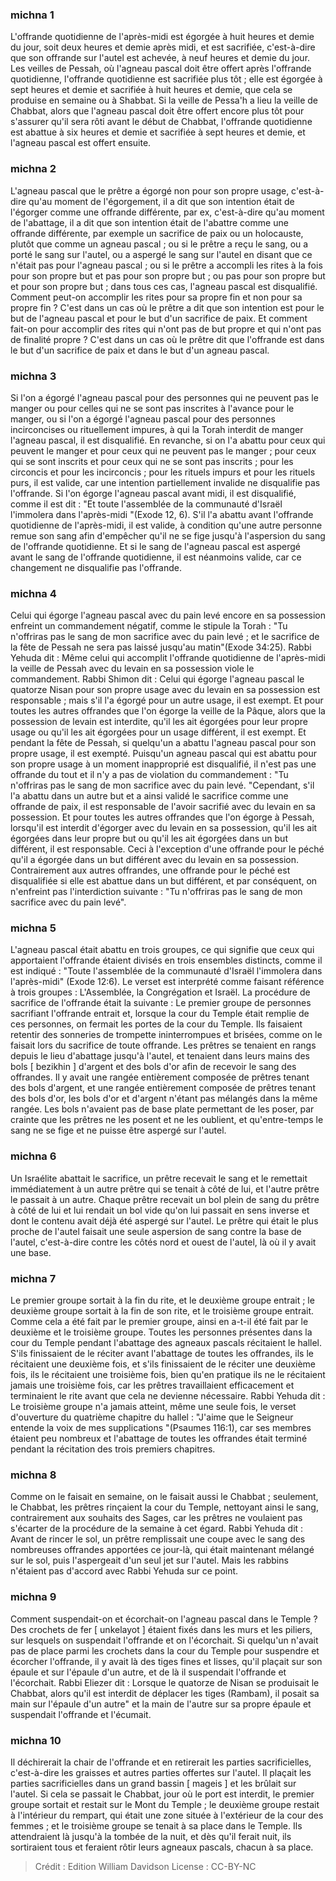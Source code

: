 
### michna 1
L'offrande quotidienne de l'après-midi est égorgée à huit heures et demie du jour, soit deux heures et demie après midi, et est sacrifiée, c'est-à-dire que son offrande sur l'autel est achevée, à neuf heures et demie du jour. Les veilles de Pessah, où l'agneau pascal doit être offert après l'offrande quotidienne, l'offrande quotidienne est sacrifiée plus tôt ; elle est égorgée à sept heures et demie et sacrifiée à huit heures et demie, que cela se produise en semaine ou à Shabbat. Si la veille de Pessa'h a lieu la veille de Chabbat, alors que l'agneau pascal doit être offert encore plus tôt pour s'assurer qu'il sera rôti avant le début de Chabbat, l'offrande quotidienne est abattue à six heures et demie et sacrifiée à sept heures et demie, et l'agneau pascal est offert ensuite.

### michna 2
L'agneau pascal que le prêtre a égorgé non pour son propre usage, c'est-à-dire qu'au moment de l'égorgement, il a dit que son intention était de l'égorger comme une offrande différente, par ex, c'est-à-dire qu'au moment de l'abattage, il a dit que son intention était de l'abattre comme une offrande différente, par exemple un sacrifice de paix ou un holocauste, plutôt que comme un agneau pascal ; ou si le prêtre a reçu le sang, ou a porté le sang sur l'autel, ou a aspergé le sang sur l'autel en disant que ce n'était pas pour l'agneau pascal ; ou si le prêtre a accompli les rites à la fois pour son propre but et pas pour son propre but ; ou pas pour son propre but et pour son propre but ; dans tous ces cas, l'agneau pascal est disqualifié. Comment peut-on accomplir les rites pour sa propre fin et non pour sa propre fin ? C'est dans un cas où le prêtre a dit que son intention est pour le but de l'agneau pascal et pour le but d'un sacrifice de paix. Et comment fait-on pour accomplir des rites qui n'ont pas de but propre et qui n'ont pas de finalité propre ? C'est dans un cas où le prêtre dit que l'offrande est dans le but d'un sacrifice de paix et dans le but d'un agneau pascal.

### michna 3
Si l'on a égorgé l'agneau pascal pour des personnes qui ne peuvent pas le manger ou pour celles qui ne se sont pas inscrites à l'avance pour le manger, ou si l'on a égorgé l'agneau pascal pour des personnes incirconcises ou rituellement impures, à qui la Torah interdit de manger l'agneau pascal, il est disqualifié. En revanche, si on l'a abattu pour ceux qui peuvent le manger et pour ceux qui ne peuvent pas le manger ; pour ceux qui se sont inscrits et pour ceux qui ne se sont pas inscrits ; pour les circoncis et pour les incirconcis ; pour les rituels impurs et pour les rituels purs, il est valide, car une intention partiellement invalide ne disqualifie pas l'offrande. Si l'on égorge l'agneau pascal avant midi, il est disqualifié, comme il est dit : "Et toute l'assemblée de la communauté d'Israël l'immolera dans l'après-midi "(Exode 12, 6). S'il l'a abattu avant l'offrande quotidienne de l'après-midi, il est valide, à condition qu'une autre personne remue son sang afin d'empêcher qu'il ne se fige jusqu'à l'aspersion du sang de l'offrande quotidienne. Et si le sang de l'agneau pascal est aspergé avant le sang de l'offrande quotidienne, il est néanmoins valide, car ce changement ne disqualifie pas l'offrande.

### michna 4
Celui qui égorge l'agneau pascal avec du pain levé encore en sa possession enfreint un commandement négatif, comme le stipule la Torah : "Tu n'offriras pas le sang de mon sacrifice avec du pain levé ; et le sacrifice de la fête de Pessah ne sera pas laissé jusqu'au matin"(Exode 34:25). Rabbi Yehuda dit : Même celui qui accomplit l'offrande quotidienne de l'après-midi la veille de Pessah avec du levain en sa possession viole le commandement. Rabbi Shimon dit : Celui qui égorge l'agneau pascal le quatorze Nisan pour son propre usage avec du levain en sa possession est responsable ; mais s'il l'a égorgé pour un autre usage, il est exempt. Et pour toutes les autres offrandes que l'on égorge la veille de la Pâque, alors que la possession de levain est interdite, qu'il les ait égorgées pour leur propre usage ou qu'il les ait égorgées pour un usage différent, il est exempt. Et pendant la fête de Pessah, si quelqu'un a abattu l'agneau pascal pour son propre usage, il est exempté. Puisqu'un agneau pascal qui est abattu pour son propre usage à un moment inapproprié est disqualifié, il n'est pas une offrande du tout et il n'y a pas de violation du commandement : "Tu n'offriras pas le sang de mon sacrifice avec du pain levé. "Cependant, s'il l'a abattu dans un autre but et a ainsi validé le sacrifice comme une offrande de paix, il est responsable de l'avoir sacrifié avec du levain en sa possession. Et pour toutes les autres offrandes que l'on égorge à Pessah, lorsqu'il est interdit d'égorger avec du levain en sa possession, qu'il les ait égorgées dans leur propre but ou qu'il les ait égorgées dans un but différent, il est responsable. Ceci à l'exception d'une offrande pour le péché qu'il a égorgée dans un but différent avec du levain en sa possession. Contrairement aux autres offrandes, une offrande pour le péché est disqualifiée si elle est abattue dans un but différent, et par conséquent, on n'enfreint pas l'interdiction suivante : "Tu n'offriras pas le sang de mon sacrifice avec du pain levé".

### michna 5
L'agneau pascal était abattu en trois groupes, ce qui signifie que ceux qui apportaient l'offrande étaient divisés en trois ensembles distincts, comme il est indiqué : "Toute l'assemblée de la communauté d'Israël l'immolera dans l'après-midi" (Exode 12:6). Le verset est interprété comme faisant référence à trois groupes : L'Assemblée, la Congrégation et Israël. La procédure de sacrifice de l'offrande était la suivante : Le premier groupe de personnes sacrifiant l'offrande entrait et, lorsque la cour du Temple était remplie de ces personnes, on fermait les portes de la cour du Temple. Ils faisaient retentir des sonneries de trompette ininterrompues et brisées, comme on le faisait lors du sacrifice de toute offrande. Les prêtres se tenaient en rangs depuis le lieu d'abattage jusqu'à l'autel, et tenaient dans leurs mains des bols [ bezikhin ] d'argent et des bols d'or afin de recevoir le sang des offrandes. Il y avait une rangée entièrement composée de prêtres tenant des bols d'argent, et une rangée entièrement composée de prêtres tenant des bols d'or, les bols d'or et d'argent n'étant pas mélangés dans la même rangée. Les bols n'avaient pas de base plate permettant de les poser, par crainte que les prêtres ne les posent et ne les oublient, et qu'entre-temps le sang ne se fige et ne puisse être aspergé sur l'autel.

### michna 6
Un Israélite abattait le sacrifice, un prêtre recevait le sang et le remettait immédiatement à un autre prêtre qui se tenait à côté de lui, et l'autre prêtre le passait à un autre. Chaque prêtre recevait un bol plein de sang du prêtre à côté de lui et lui rendait un bol vide qu'on lui passait en sens inverse et dont le contenu avait déjà été aspergé sur l'autel. Le prêtre qui était le plus proche de l'autel faisait une seule aspersion de sang contre la base de l'autel, c'est-à-dire contre les côtés nord et ouest de l'autel, là où il y avait une base.

### michna 7
Le premier groupe sortait à la fin du rite, et le deuxième groupe entrait ; le deuxième groupe sortait à la fin de son rite, et le troisième groupe entrait. Comme cela a été fait par le premier groupe, ainsi en a-t-il été fait par le deuxième et le troisième groupe. Toutes les personnes présentes dans la cour du Temple pendant l'abattage des agneaux pascals récitaient le hallel. S'ils finissaient de le réciter avant l'abattage de toutes les offrandes, ils le récitaient une deuxième fois, et s'ils finissaient de le réciter une deuxième fois, ils le récitaient une troisième fois, bien qu'en pratique ils ne le récitaient jamais une troisième fois, car les prêtres travaillaient efficacement et terminaient le rite avant que cela ne devienne nécessaire. Rabbi Yehuda dit : Le troisième groupe n'a jamais atteint, même une seule fois, le verset d'ouverture du quatrième chapitre du hallel : "J'aime que le Seigneur entende la voix de mes supplications "(Psaumes 116:1), car ses membres étaient peu nombreux et l'abattage de toutes les offrandes était terminé pendant la récitation des trois premiers chapitres.

### michna 8
Comme on le faisait en semaine, on le faisait aussi le Chabbat ; seulement, le Chabbat, les prêtres rinçaient la cour du Temple, nettoyant ainsi le sang, contrairement aux souhaits des Sages, car les prêtres ne voulaient pas s'écarter de la procédure de la semaine à cet égard. Rabbi Yehuda dit : Avant de rincer le sol, un prêtre remplissait une coupe avec le sang des nombreuses offrandes apportées ce jour-là, qui était maintenant mélangé sur le sol, puis l'aspergeait d'un seul jet sur l'autel. Mais les rabbins n'étaient pas d'accord avec Rabbi Yehuda sur ce point.

### michna 9
Comment suspendait-on et écorchait-on l'agneau pascal dans le Temple ? Des crochets de fer [ unkelayot ] étaient fixés dans les murs et les piliers, sur lesquels on suspendait l'offrande et on l'écorchait. Si quelqu'un n'avait pas de place parmi les crochets dans la cour du Temple pour suspendre et écorcher l'offrande, il y avait là des tiges fines et lisses, qu'il plaçait sur son épaule et sur l'épaule d'un autre, et de là il suspendait l'offrande et l'écorchait. Rabbi Eliezer dit : Lorsque le quatorze de Nisan se produisait le Chabbat, alors qu'il est interdit de déplacer les tiges (Rambam), il posait sa main sur l'épaule d'un autre" et la main de l'autre sur sa propre épaule et suspendait l'offrande et l'écumait.

### michna 10
Il déchirerait la chair de l'offrande et en retirerait les parties sacrificielles, c'est-à-dire les graisses et autres parties offertes sur l'autel. Il plaçait les parties sacrificielles dans un grand bassin [ mageis ] et les brûlait sur l'autel. Si cela se passait le Chabbat, jour où le port est interdit, le premier groupe sortait et restait sur le Mont du Temple ; le deuxième groupe restait à l'intérieur du rempart, qui était une zone située à l'extérieur de la cour des femmes ; et le troisième groupe se tenait à sa place dans le Temple. Ils attendraient là jusqu'à la tombée de la nuit, et dès qu'il ferait nuit, ils sortiraient tous et feraient rôtir leurs agneaux pascals, chacun à sa place.

>Crédit : Edition William Davidson
>License : CC-BY-NC
